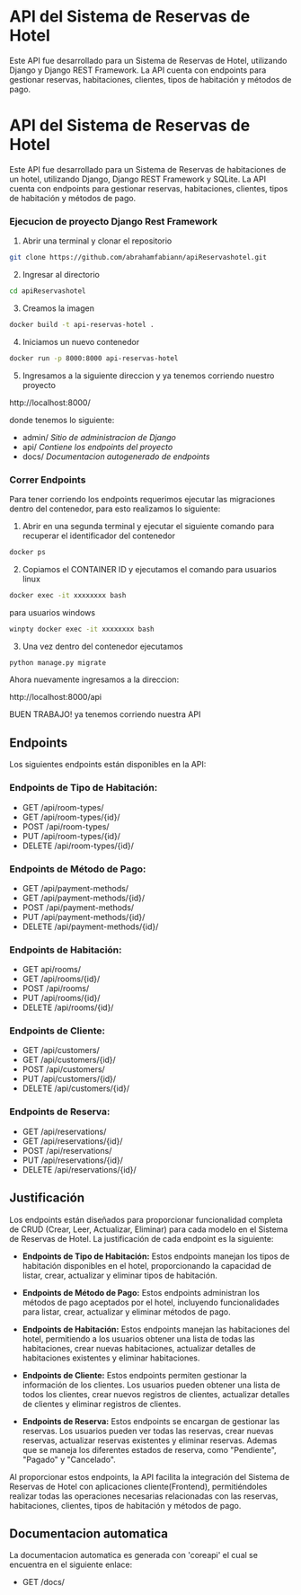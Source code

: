 # API del Sistema de Reservas de Hotel

Este API fue desarrollado para un Sistema de Reservas de Hotel, utilizando Django y Django REST Framework. La API cuenta con endpoints para gestionar reservas, habitaciones, clientes, tipos de habitación y métodos de pago.

# API del Sistema de Reservas de Hotel
Este API fue desarrollado para un Sistema de Reservas de habitaciones de un hotel, utilizando Django, Django REST Framework y SQLite. La API cuenta con endpoints para gestionar reservas, habitaciones, clientes, tipos de habitación y métodos de pago.

### Ejecucion de proyecto Django Rest Framework

1. Abrir una terminal y clonar el repositorio
```sh
git clone https://github.com/abrahamfabiann/apiReservashotel.git
```

2. Ingresar al directorio
```sh
cd apiReservashotel
```
3. Creamos la imagen
```sh
docker build -t api-reservas-hotel .
```
4. Iniciamos un nuevo contenedor
```sh
docker run -p 8000:8000 api-reservas-hotel
```
5. Ingresamos a la siguiente direccion y ya tenemos corriendo nuestro proyecto

http://localhost:8000/

donde tenemos lo siguiente: 

- admin/		*Sitio de administracion de Django*
- api/		*Contiene los endpoints del proyecto*
- docs/		*Documentacion autogenerado de endpoints*

### Correr Endpoints

Para tener corriendo los endpoints requerimos ejecutar las migraciones dentro del contenedor,
para esto realizamos lo siguiente:
1. Abrir en una segunda terminal y ejecutar el siguiente comando para recuperar el identificador del contenedor
```sh
docker ps
```
2. Copiamos el CONTAINER ID y ejecutamos el comando
para usuarios linux
```sh
docker exec -it xxxxxxxx bash
```
para usuarios windows
```sh
winpty docker exec -it xxxxxxxx bash
```
3. Una vez dentro del contenedor ejecutamos
```sh
python manage.py migrate
```

Ahora nuevamente ingresamos a la direccion:

http://localhost:8000/api


BUEN TRABAJO! ya tenemos corriendo nuestra API

## Endpoints

Los siguientes endpoints están disponibles en la API:

### Endpoints de Tipo de Habitación:
- GET /api/room-types/
- GET /api/room-types/{id}/
- POST /api/room-types/
- PUT /api/room-types/{id}/
- DELETE /api/room-types/{id}/

### Endpoints de Método de Pago:
- GET /api/payment-methods/
- GET /api/payment-methods/{id}/
- POST /api/payment-methods/
- PUT /api/payment-methods/{id}/
- DELETE /api/payment-methods/{id}/

### Endpoints de Habitación:
- GET api/rooms/
- GET /api/rooms/{id}/
- POST /api/rooms/
- PUT /api/rooms/{id}/
- DELETE /api/rooms/{id}/

### Endpoints de Cliente:
- GET /api/customers/
- GET /api/customers/{id}/
- POST /api/customers/
- PUT /api/customers/{id}/
- DELETE /api/customers/{id}/

### Endpoints de Reserva:
- GET /api/reservations/
- GET /api/reservations/{id}/
- POST /api/reservations/
- PUT /api/reservations/{id}/
- DELETE /api/reservations/{id}/

## Justificación

Los endpoints están diseñados para proporcionar funcionalidad completa de CRUD (Crear, Leer, Actualizar, Eliminar) para cada modelo en el Sistema de Reservas de Hotel. La justificación de cada endpoint es la siguiente:

- **Endpoints de Tipo de Habitación:** Estos endpoints manejan los tipos de habitación disponibles en el hotel, proporcionando la capacidad de listar, crear, actualizar y eliminar tipos de habitación.

- **Endpoints de Método de Pago:** Estos endpoints administran los métodos de pago aceptados por el hotel, incluyendo funcionalidades para listar, crear, actualizar y eliminar métodos de pago.

- **Endpoints de Habitación:** Estos endpoints manejan las habitaciones del hotel, permitiendo a los usuarios obtener una lista de todas las habitaciones, crear nuevas habitaciones, actualizar detalles de habitaciones existentes y eliminar habitaciones.

- **Endpoints de Cliente:** Estos endpoints permiten gestionar la información de los clientes. Los usuarios pueden obtener una lista de todos los clientes, crear nuevos registros de clientes, actualizar detalles de clientes y eliminar registros de clientes.

- **Endpoints de Reserva:** Estos endpoints se encargan de gestionar las reservas. Los usuarios pueden ver todas las reservas, crear nuevas reservas, actualizar reservas existentes y eliminar reservas. Ademas que se maneja los diferentes estados de reserva, como "Pendiente", "Pagado" y "Cancelado".

Al proporcionar estos endpoints, la API facilita la integración del Sistema de Reservas de Hotel con aplicaciones cliente(Frontend), permitiéndoles realizar todas las operaciones necesarias relacionadas con las reservas, habitaciones, clientes, tipos de habitación y métodos de pago.

## Documentacion automatica

La documentacion automatica es generada con 'coreapi' el cual se encuentra en el siguiente enlace:

- GET /docs/